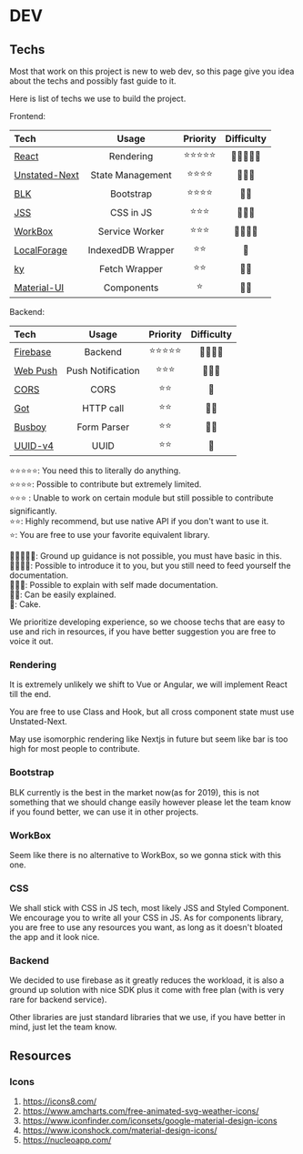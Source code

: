 # DEV

## Techs

Most that work on this project is new to web dev, so this page give you idea about the techs and possibly fast guide to it.

Here is list of techs we use to build the project.

Frontend:

| Tech                                                                  |       Usage       |  Priority  | Difficulty |
| :-------------------------------------------------------------------- | :---------------: | :--------: | :--------: |
| [React](https://reactjs.org/)                                         |     Rendering     | ⭐️⭐️⭐️⭐️⭐️ | 🌟🌟🌟🌟🌟 |
| [Unstated-Next](https://github.com/jamiebuilds/unstated-next)         | State Management  |  ⭐️⭐️⭐️⭐️  |   🌟🌟🌟   |
| [BLK](https://github.com/creativetimofficial/blk-design-system-react) |     Bootstrap     |  ⭐️⭐️⭐️⭐️  |    🌟🌟    |
| [JSS](https://cssinjs.org/)                                           |     CSS in JS     |   ⭐️⭐️⭐️   |   🌟🌟🌟   |
| [WorkBox](https://developers.google.com/web/tools/workbox/)           |  Service Worker   |   ⭐️⭐️⭐️   |  🌟🌟🌟🌟  |
| [LocalForage](https://github.com/localForage/localForage)             | IndexedDB Wrapper |    ⭐️⭐️    |     🌟     |
| [ky](https://github.com/sindresorhus/ky)                              |   Fetch Wrapper   |    ⭐️⭐️    |    🌟🌟    |
| [Material-UI](https://material-ui.com/)                               |    Components     |     ⭐️     |    🌟🌟    |

Backend:

| Tech                                                  |       Usage       |  Priority  | Difficulty |
| :---------------------------------------------------- | :---------------: | :--------: | :--------: |
| [Firebase](https://firebase.google.com/)              |      Backend      | ⭐️⭐️⭐️⭐️⭐️ |  🌟🌟🌟🌟  |
| [Web Push](https://github.com/web-push-libs/web-push) | Push Notification |   ⭐️⭐️⭐️   |   🌟🌟🌟   |
| [CORS](https://github.com/expressjs/cors)             |       CORS        |    ⭐️⭐️    |     🌟     |
| [Got](https://github.com/sindresorhus/got)            |     HTTP call     |    ⭐️⭐️    |    🌟🌟    |
| [Busboy](https://github.com/mscdex/busboy)            |    Form Parser    |    ⭐️⭐️    |    🌟🌟    |
| [UUID-v4](https://github.com/kelektiv/node-uuid)      |       UUID        |    ⭐️⭐️    |     🌟     |

⭐️⭐️⭐️⭐️⭐️: You need this to literally do anything.  
⭐️⭐️⭐️⭐️: Possible to contribute but extremely limited.  
⭐️⭐️⭐️ : Unable to work on certain module but still possible to contribute significantly.  
⭐️⭐️: Highly recommend, but use native API if you don't want to use it.  
⭐️: You are free to use your favorite equivalent library.  

🌟🌟🌟🌟🌟: Ground up guidance is not possible, you must have basic in this.  
🌟🌟🌟🌟: Possible to introduce it to you, but you still need to feed yourself the documentation.  
🌟🌟🌟: Possible to explain with self made documentation.  
🌟🌟: Can be easily explained.  
🌟: Cake.

We prioritize developing experience, so we choose techs that are easy to use and rich in resources, if you have better suggestion you are free to voice it out.

### Rendering

It is extremely unlikely we shift to Vue or Angular, we will implement React till the end.

You are free to use Class and Hook, but all cross component state must use Unstated-Next.

May use isomorphic rendering like Nextjs in future but seem like bar is too high for most people to contribute.

### Bootstrap

BLK currently is the best in the market now(as for 2019), this is not something that we should change easily however please let the team know if you found better, we can use it in other projects.

### WorkBox

Seem like there is no alternative to WorkBox, so we gonna stick with this one.

### CSS

We shall stick with CSS in JS tech, most likely JSS and Styled Component. We encourage you to write all your CSS in JS. As for components library, you are free to use any resources you want, as long as it doesn't bloated the app and it look nice.

### Backend

We decided to use firebase as it greatly reduces the workload, it is also a ground up solution with nice SDK plus it come with free plan (with is very rare for backend service).

Other libraries are just standard libraries that we use, if you have better in mind, just let the team know.

## Resources

### Icons

1. https://icons8.com/
2. https://www.amcharts.com/free-animated-svg-weather-icons/
3. https://www.iconfinder.com/iconsets/google-material-design-icons
4. https://www.iconshock.com/material-design-icons/
5. https://nucleoapp.com/